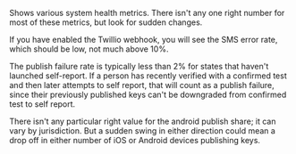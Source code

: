 Shows various system health metrics. There isn't any one right number for most of these metrics, but look for sudden changes. 

If you have enabled the Twillio webhook, you will see the SMS error rate, which should be low, not much above 10%. 

The publish failure rate is typically less than 2% for states that haven't launched self-report. If a person has recently verified with a confirmed test and then later attempts to self report, that will count as a publish failure, since their previously published keys can't be downgraded from confirmed test to self report. 

There isn't any particular right value for the android publish share; it can vary by jurisdiction. But a sudden swing in either direction could mean a drop off in either number of iOS or Android devices publishing keys. 
